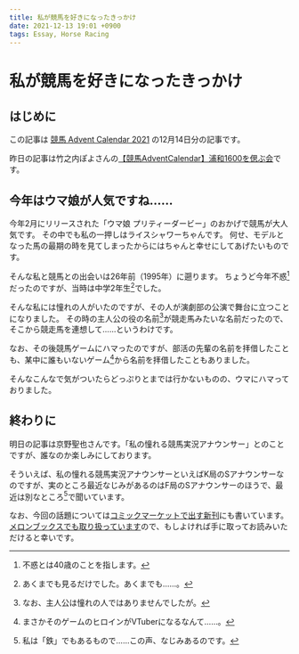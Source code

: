 ```yaml
---
title: 私が競馬を好きになったきっかけ
date: 2021-12-13 19:01 +0900
tags: Essay, Horse Racing
---
```


# 私が競馬を好きになったきっかけ

## はじめに

この記事は [競馬 Advent Calendar 2021](https://adventar.org/calendars/6243) の12月14日分の記事です。

昨日の記事は竹之内ぽよさんの[【競馬AdventCalendar】浦和1600を偲ぶ会](https://urawanovtuber.hatenablog.com/entry/2021/12/14/003724?_ga=2.200724397.2040808766.1639394451-1286143700.1578919430)です。

## 今年はウマ娘が人気ですね……

今年2月にリリースされた「ウマ娘 プリティーダービー」のおかげで競馬が大人気です。
その中でも私の一押しはライスシャワーちゃんです。
何せ、モデルとなった馬の最期の時を見てしまったからにはちゃんと幸せにしてあげたいものです。

そんな私と競馬との出会いは26年前（1995年）に遡ります。
ちょうど今年不惑[^1]だったのですが、当時は中学2年生[^2]でした。

[^1]: 不惑とは40歳のことを指します。
[^2]: あくまでも見るだけでした。あくまでも……。

そんな私には憧れの人がいたのですが、その人が演劇部の公演で舞台に立つことになりました。
その時の主人公の役の名前[^3]が競走馬みたいな名前だったので、そこから競走馬を連想して……というわけです。

なお、その後競馬ゲームにハマったのですが、部活の先輩の名前を拝借したことも、某中に誰もいないゲーム[^4]から名前を拝借したこともありました。

[^3]: なお、主人公は憧れの人ではありませんでしたが。
[^4]: まさかそのゲームのヒロインがVTuberになるなんて……。

そんなこんなで気がついたらどっぷりとまでは行かないものの、ウマにハマっておりました。

## 終わりに

明日の記事は京野聖也さんです。「私の憧れる競馬実況アナウンサー」とのことですが、誰なのか楽しみにしております。

そういえば、私の憧れる競馬実況アナウンサーといえばK局のSアナウンサーなのですが、実のところ最近なじみがあるのはF局のSアナウンサーのほうで、最近は別なところ[^5]で聞いています。

[^5]: 私は「鉄」でもあるもので……この声、なじみあるのです。

なお、今回の話題については[コミックマーケットで出す新刊](https://webcatalog.circle.ms/Perma/Circle/10092343/)にも書いています。[メロンブックスでも取り扱っています](https://www.melonbooks.co.jp/detail/detail.php?product_id=1161646)ので、もしよければ手に取ってお読みいただけると幸いです。
